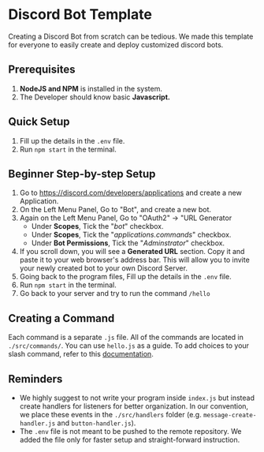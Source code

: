 # Discord Bot Template
Creating a Discord Bot from scratch can be tedious. We made this template for everyone to easily create and deploy customized discord bots.

## Prerequisites
1. **NodeJS and NPM** is installed in the system.
2. The Developer should know basic **Javascript.**

## Quick Setup
1. Fill up the details in the `.env` file.
2. Run `npm start` in the terminal.

## Beginner Step-by-step Setup
1. Go to https://discord.com/developers/applications and create a new Application.
2. On the Left Menu Panel, Go to "Bot", and create a new bot.
3. Again on the Left Menu Panel, Go to "OAuth2" → "URL Generator
   - Under **Scopes**, Tick the "*bot*" checkbox.
   - Under **Scopes**, Tick the "*applications.commands*" checkbox.
   - Under **Bot Permissions**, Tick the "*Adminstrator*" checkbox.
4. If you scroll down, you will see a **Generated URL** section. Copy it and paste it to your web browser's address bar. This will allow you to invite your newly created bot to your own Discord Server.
5. Going back to the program files, Fill up the details in the `.env` file.
6. Run `npm start` in the terminal.
7. Go back to your server and try to run the command `/hello`

## Creating a Command
Each command is a separate `.js` file. All of the commands are located in `./src/commands/`. You can use `hello.js` as a guide. To add choices to your slash command, refer to this [documentation](https://discordjs.guide/interactions/slash-commands.html#choices).

## Reminders
- We highly suggest to not write your program inside `index.js` but instead create handlers for listeners for better organization. In our convention, we place these events in the `./src/handlers` folder (e.g. `message-create-handler.js` and `button-handler.js`).
- The `.env` file is not meant to be pushed to the remote repository. We added the file only for faster setup and straight-forward instruction.